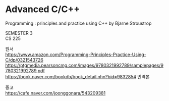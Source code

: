 # Advanced C/C++
Programming : principles and practice using C++
by Bjarne Stroustrop

SEMESTER 3<br>
CS 225

원서<br>
https://www.amazon.com/Programming-Principles-Practice-Using-C/dp/0321543726<br>
https://ptgmedia.pearsoncmg.com/images/9780321992789/samplepages/9780321992789.pdf<br>
https://book.naver.com/bookdb/book_detail.nhn?bid=9832854 번역본

중고<br>
https://cafe.naver.com/joonggonara/543209381
